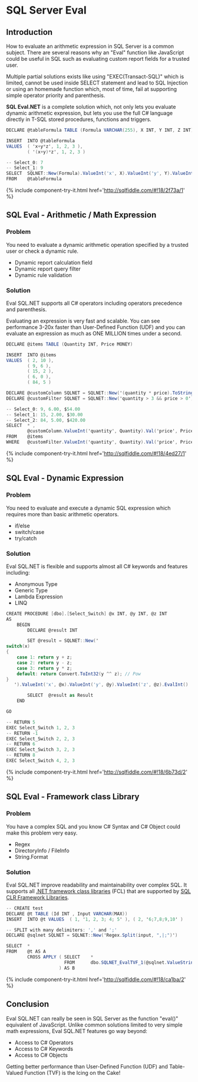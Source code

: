 # SQL Server Eval

## Introduction

How to evaluate an arithmetic expression in SQL Server is a common subject. There are several reasons why an "Eval" function like JavaScript could be useful in SQL such as evaluating custom report fields for a trusted user.

Multiple partial solutions exists like using "EXEC(Transact-SQL)" which is limited, cannot be used inside SELECT statement and lead to SQL Injection or using an homemade function which, most of time, fail at supporting simple operator priority and parenthesis.

**SQL Eval.NET** is a complete solution which, not only lets you evaluate dynamic arithmetic expression, but lets you use the full C# language directly in T-SQL stored procedures, functions and triggers.


```csharp
DECLARE @tableFormula TABLE (Formula VARCHAR(255), X INT, Y INT, Z INT)

INSERT  INTO @tableFormula
VALUES  ( 'x+y*z', 1, 2, 3 ),
        ( '(x+y)*z', 1, 2, 3 )

-- Select_0: 7
-- Select_1: 9
SELECT  SQLNET::New(Formula).ValueInt('x', X).ValueInt('y', Y).ValueInt('z', Z).EvalInt() as Result
FROM    @tableFormula
```
{% include component-try-it.html href='http://sqlfiddle.com/#!18/2f73a/1' %}

## SQL Eval - Arithmetic / Math Expression

### Problem

You need to evaluate a dynamic arithmetic operation specified by a trusted user or check a dynamic rule.

 - Dynamic report calculation field
 - Dynamic report query filter
 - Dynamic rule validation

### Solution

Eval SQL.NET supports all C# operators including operators precedence and parenthesis.

Evaluating an expression is very fast and scalable. You can see performance 3-20x faster than User-Defined Function (UDF) and you can evaluate an expression as much as ONE MILLION times under a second.


```csharp
DECLARE @items TABLE (Quantity INT, Price MONEY)

INSERT  INTO @items
VALUES  ( 2, 10 ),
        ( 9, 6 ),
        ( 15, 2 ),
        ( 6, 0 ),
        ( 84, 5 )

DECLARE @customColumn SQLNET = SQLNET::New('(quantity * price).ToString("$#.00")')
DECLARE @customFilter SQLNET = SQLNET::New('quantity > 3 && price > 0')

-- Select_0: 9, 6.00, $54.00
-- Select_1: 15, 2.00, $30.00
-- Select_2: 84, 5.00, $420.00
SELECT  * ,
        @customColumn.ValueInt('quantity', Quantity).Val('price', Price).EvalString() as Result
FROM    @items
WHERE   @customFilter.ValueInt('quantity', Quantity).Val('price', Price).EvalBit() = 1
```
{% include component-try-it.html href='http://sqlfiddle.com/#!18/4ed27/1' %}

## SQL Eval - Dynamic Expression

### Problem

You need to evaluate and execute a dynamic SQL expression which requires more than basic arithmetic operators.

 - if/else
 - switch/case
 - try/catch

### Solution

Eval SQL.NET is flexible and supports almost all C# keywords and features including:

 - Anonymous Type
 - Generic Type
 - Lambda Expression
 - LINQ


```csharp
CREATE PROCEDURE [dbo].[Select_Switch] @x INT, @y INT, @z INT
AS
    BEGIN
        DECLARE @result INT

        SET @result = SQLNET::New('
switch(x)
{
	case 1: return y + z;
	case 2: return y - z;
	case 3: return y * z;
	default: return Convert.ToInt32(y ^^ z); // Pow
}
   ').ValueInt('x', @x).ValueInt('y', @y).ValueInt('z', @z).EvalInt()

        SELECT  @result as Result
    END

GO

-- RETURN 5
EXEC Select_Switch 1, 2, 3
-- RETURN -1
EXEC Select_Switch 2, 2, 3
-- RETURN 6
EXEC Select_Switch 3, 2, 3
-- RETURN 8
EXEC Select_Switch 4, 2, 3
```
{% include component-try-it.html href='http://sqlfiddle.com/#!18/6b73d/2' %}

## SQL Eval - Framework class Library

### Problem

You have a complex SQL and you know C# Syntax and C# Object could make this problem very easy.

 - Regex
 - DirectoryInfo / FileInfo
 - String.Format

### Solution

Eval SQL.NET improve readability and maintainability over complex SQL. It supports all [.NET framework class libraries](https://msdn.microsoft.com/en-us/library/gg145045.aspx) (FCL) that are supported by [SQL CLR Framework Libraries](https://docs.microsoft.com/en-us/sql/relational-databases/clr-integration/database-objects/supported-net-framework-libraries).


```csharp
-- CREATE test
DECLARE @t TABLE (Id INT , Input VARCHAR(MAX))
INSERT  INTO @t VALUES  ( 1, '1, 2, 3; 4; 5' ), ( 2, '6;7,8;9,10' )

-- SPLIT with many delimiters: ',' and ';'
DECLARE @sqlnet SQLNET = SQLNET::New('Regex.Split(input, ",|;")')

SELECT  *
FROM    @t AS A
        CROSS APPLY ( SELECT    *
                      FROM      dbo.SQLNET_EvalTVF_1(@sqlnet.ValueString('input', Input))
                    ) AS B
```
{% include component-try-it.html href='http://sqlfiddle.com/#!18/ca1ba/2' %}

## Conclusion

Eval SQL.NET can really be seen in SQL Server as the function "eval()" equivalent of JavaScript. Unlike common solutions limited to very simple math expressions, Eval SQL.NET features go way beyond:

 - Access to C# Operators
 - Access to C# Keywords
 - Access to C# Objects

Getting better performance than User-Defined Function (UDF) and Table-Valued Function (TVF) is the Icing on the Cake!
